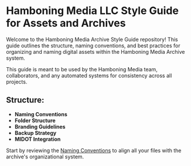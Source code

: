 Hamboning Media LLC Style Guide for Assets and Archives
=======

Welcome to the Hamboning Media Archive Style Guide repository! This guide outlines the structure, naming conventions, and best practices for organizing and naming digital assets within the Hamboning Media Archive system.

This guide is meant to be used by the Hamboning Media team, collaborators, and any automated systems for consistency across all projects.

## Structure:
- **Naming Conventions**
- **Folder Structure**
- **Branding Guidelines**
- **Backup Strategy**
- **MIDOT Integration**

Start by reviewing the [Naming Conventions](NamingConventions.md) to align all your files with the archive's organizational system.

